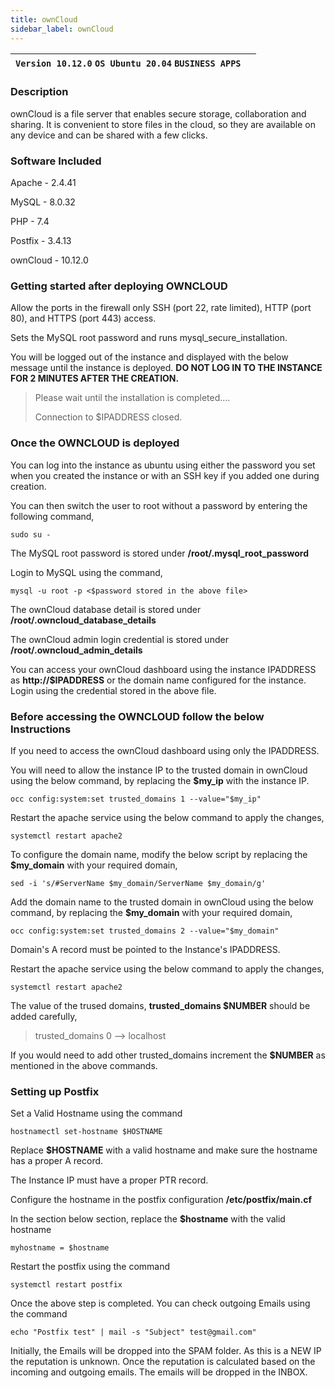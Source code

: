 ```yaml
---
title: ownCloud
sidebar_label: ownCloud
---
```


|**`Version 10.12.0` `OS Ubuntu 20.04` `BUSINESS APPS`**|  |
|-------------------------------------------------------|--|

### Description

ownCloud is a file server that enables secure storage, collaboration and sharing. It is convenient to store files in the cloud, so they are available on any device and can be shared with a few clicks.

### Software Included

Apache - 2.4.41

MySQL - 8.0.32

PHP - 7.4

Postfix - 3.4.13

ownCloud - 10.12.0

### Getting started after deploying OWNCLOUD

 Allow the ports in the firewall only SSH (port 22, rate limited), HTTP (port 80), and HTTPS (port 443) access.

 Sets the MySQL root password and runs mysql_secure_installation.

 You will be logged out of the instance and displayed with the below message until the instance is deployed. **DO NOT LOG IN TO THE INSTANCE FOR 2 MINUTES AFTER THE CREATION.**
> Please wait until the installation is completed.... 
>
> Connection to $IPADDRESS closed.

### Once the OWNCLOUD is deployed

 You can log into the instance as ubuntu using either the password you set when you created the instance or with an SSH key if you added one during creation.

You can then switch the user to root without a password by entering the following command,
~~~
sudo su -
~~~

 The MySQL root password is stored under **/root/.mysql_root_password**

 Login to MySQL using the command,
 ~~~
 mysql -u root -p <$password stored in the above file>
 ~~~

 The ownCloud database detail is stored under **/root/.owncloud_database_details**

 The ownCloud admin login credential is stored under **/root/.owncloud_admin_details**

 You can access your ownCloud dashboard using the instance IPADDRESS as **http://$IPADDRESS** or the domain name configured for the instance. Login using the credential stored in the above file.

### Before accessing the OWNCLOUD follow the below Instructions

If you need to access the ownCloud dashboard using only the IPADDRESS. 

You will need to allow the instance IP to the trusted domain in ownCloud using the below command, by replacing the **$my_ip** with the instance IP.
~~~
occ config:system:set trusted_domains 1 --value="$my_ip"
~~~

Restart the apache service using the below command to apply the changes,
~~~
systemctl restart apache2
~~~

To configure the domain name, modify the below script by replacing the **$my_domain** with your required domain,
~~~
sed -i 's/#ServerName $my_domain/ServerName $my_domain/g'
~~~

Add the domain name to the trusted domain in ownCloud using the below command, by replacing the **$my_domain** with your required domain,
~~~
occ config:system:set trusted_domains 2 --value="$my_domain"
~~~

 Domain's A record must be pointed to the Instance's IPADDRESS.

Restart the apache service using the below command to apply the changes,
~~~
systemctl restart apache2
~~~

The value of the trused domains, **trusted_domains $NUMBER** should be added carefully,

> trusted_domains 0 --> localhost

If you would need to add other trusted_domains increment the **$NUMBER** as mentioned in the above commands.

### Setting up Postfix

 Set a Valid Hostname using the command 
 ~~~
 hostnamectl set-hostname $HOSTNAME
 ~~~
 
 Replace **$HOSTNAME** with a valid hostname and make sure the hostname has a proper A record.

 The Instance IP must have a proper PTR record.

 Configure the hostname in the postfix configuration **/etc/postfix/main.cf**

In the section below section, replace the **$hostname** with the valid hostname
~~~
myhostname = $hostname
~~~

 Restart the postfix using the command
~~~
systemctl restart postfix
~~~

 Once the above step is completed. You can check outgoing Emails using the command
~~~
echo "Postfix test" | mail -s "Subject" test@gmail.com"
~~~

Initially, the Emails will be dropped into the SPAM folder. As this is a NEW IP the reputation is unknown. Once the reputation is calculated based on the incoming and outgoing emails. The emails will be dropped in the INBOX.


